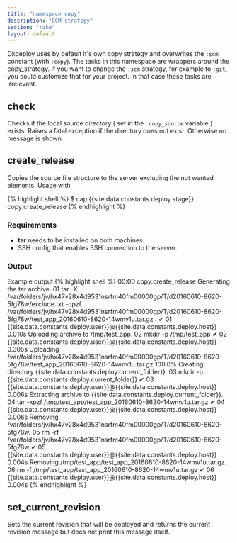 ```yaml
---
title: "namespace copy"
description: "SCM strategy"
section: "rake" 
layout: default
---
```


Dkdeploy uses by default it's own copy strategy and overwrites the `:scm` constant (with `:copy`). The tasks in this namespace are wrappers around the copy_strategy.
If you want to change the `:scm` strategy, for example to `:git`, you could customize that for your project. In that case these tasks are irrelevant.

## check

Checks if the local source directory ( set in the `:copy_source` variable ) exists. Raises a fatal exception if the directory does not exist. Otherwise no message is shown.

## create_release

Copies the source file structure to the server excluding the not wanted elements.
Usage with 

{% highlight shell %}
$ cap {{site.data.constants.deploy.stage}} copy:create_release
{% endhighlight %}

### Requirements

* **tar** needs to be installed on both machines.
* SSH config that enables SSH connection to the server.

### Output

Example output
{% highlight shell %}
00:00 copy:create_release
      Generating the tar archive.
      01 tar -X /var/folders/jv/hx47v28x4d9531nsrfm40fm00000gp/T/d20160610-8620-5fg78w/exclude.txt -cpzf /var/folders/jv/hx47v28x4d9531nsrfm40fm00000gp/T/d20160610-8620-5fg78w/test_app_20160610-8620-14wmv1u.tar.gz .
    ✔ 01 {{site.data.constants.deploy.user}}@{{site.data.constants.deploy.host}} 0.010s
      Uploading archive to /tmp/test_app.
      02 mkdir -p /tmp/test_app
    ✔ 02 {{site.data.constants.deploy.user}}@{{site.data.constants.deploy.host}} 0.305s
      Uploading /var/folders/jv/hx47v28x4d9531nsrfm40fm00000gp/T/d20160610-8620-5fg78w/test_app_20160610-8620-14wmv1u.tar.gz 100.0%
      Creating directory {{site.data.constants.deploy.current_folder}}.
      03 mkdir -p {{site.data.constants.deploy.current_folder}}
    ✔ 03 {{site.data.constants.deploy.user}}@{{site.data.constants.deploy.host}} 0.006s
      Extracting archive to {{site.data.constants.deploy.current_folder}}.
      04 tar -xpzf /tmp/test_app/test_app_20160610-8620-14wmv1u.tar.gz
    ✔ 04 {{site.data.constants.deploy.user}}@{{site.data.constants.deploy.host}} 0.006s
      Removing /var/folders/jv/hx47v28x4d9531nsrfm40fm00000gp/T/d20160610-8620-5fg78w.
      05 rm -rf /var/folders/jv/hx47v28x4d9531nsrfm40fm00000gp/T/d20160610-8620-5fg78w
    ✔ 05 {{site.data.constants.deploy.user}}@{{site.data.constants.deploy.host}} 0.004s
      Removing /tmp/test_app/test_app_20160610-8620-14wmv1u.tar.gz.
      06 rm -f /tmp/test_app/test_app_20160610-8620-14wmv1u.tar.gz
    ✔ 06 {{site.data.constants.deploy.user}}@{{site.data.constants.deploy.host}} 0.004s
{% endhighlight %}

## set_current_revision

Sets the current revision that will be deployed and returns the current revision message but does not print this message itself. 
